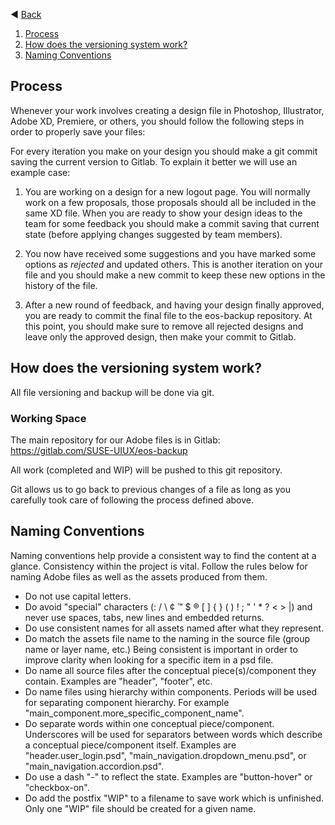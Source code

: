 ◀️ [Back](https://gitlab.com/SUSE-UIUX/eos/wikis/home#designing-the-eos-project)


1. [Process](#process)
2. [How does the versioning system work?](#how-does-the-versioning-system-work)
3. [Naming Conventions](#naming-conventions)

## Process

Whenever your work involves creating a design file in Photoshop, Illustrator, Adobe XD, Premiere, or others, you should follow the following steps in order to properly save your files:

For every iteration you make on your design you should make a git commit saving the current version to Gitlab. To explain it better we will use an example case:

1. You are working on a design for a new logout page. You will normally work on a few proposals, those proposals should all be included in the same XD file. When you are ready to show your design ideas to the team for some feedback you should make a commit saving that current state (before applying changes suggested by team members). 

2. You now have received some suggestions and you have marked some options as *rejected* and updated others. This is another iteration on your file and you should make a new commit to keep these new options in the history of the file. 

3. After a new round of feedback, and having your design finally approved, you are ready to commit the final file to the eos-backup repository. At this point, you should make sure to remove all rejected designs and leave only the approved design, then make your commit to Gitlab. 

## How does the versioning system work?
All file versioning and backup will be done via git.

### Working Space
The main repository for our Adobe files is in Gitlab: 
https://gitlab.com/SUSE-UIUX/eos-backup

All work (completed and WIP) will be pushed to this git repository. 

Git allows us to go back to previous changes of a file as long as you carefully took care of following the process defined above. 

## Naming Conventions
Naming conventions help provide a consistent way to find the content at a glance. Consistency within the project is vital. Follow the rules below for naming Adobe files as well as the assets produced from them.

* Do not use capital letters.
* Do avoid "special" characters (: / \ ¢ ™ $ ® [ ] { } ( ) ! ; " ' * ? < > |) and never use spaces, tabs, new lines and embedded returns.
* Do use consistent names for all assets named after what they represent.
* Do match the assets file name to the naming in the source file (group name or layer name, etc.) Being consistent is important in order to improve clarity when looking for a specific item in a psd file.
* Do name all source files after the conceptual piece(s)/component they contain. Examples are "header", "footer", etc.
* Do name files using hierarchy within components. Periods will be used for separating component hierarchy. For example  "main_component.more_specific_component_name".
* Do separate words within one conceptual piece/component. Underscores will be used for separators between words which describe a conceptual piece/component itself. Examples are "header.user_login.psd",  "main_navigation.dropdown_menu.psd", or "main_navigation.accordion.psd".
* Do use a dash "-" to reflect the state. Examples are "button-hover" or "checkbox-on".
* Do add the postfix "WIP" to a filename to save work which is unfinished. Only one "WIP" file should be created for a given name.


